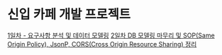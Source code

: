 # 신입 카페 개발 프로젝트
[1일차 - 요구사항 분석 및 데이터 모델링](https://github.com/hermes7308/NTS-Cafe/wiki/1%EC%9D%BC%EC%B0%A8---%EC%9A%94%EA%B5%AC%EB%B6%84%EC%84%9D-%EB%B0%8F-%EB%8D%B0%EC%9D%B4%ED%84%B0-%EB%AA%A8%EB%8D%B8%EB%A7%81)
[2일차 DB 모델링 마무리 및 SOP(Same Origin Policy), JsonP, CORS(Cross Origin Resource Sharing) 정리](https://github.com/hermes7308/NTS-Cafe/wiki/2%EC%9D%BC%EC%B0%A8---DB-%EB%AA%A8%EB%8D%B8%EB%A7%81-%EB%A7%88%EB%AC%B4%EB%A6%AC-%EB%B0%8F-SOP(Same-Origin-Policy),-JsonP,-CORS(Cross-Origin-Resource-Sharing)-%EC%A0%95%EB%A6%AC)
